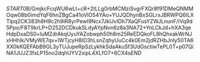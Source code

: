 $START$0B/GmjkcFcqWU6wLt+cR+2tLLg0rbMCMziSvgrFXQr8f91DMeQNMMOqw08b0imdYqF6hnZBgCa41oVlO54YAo+YUJQDhynBxSGLrxJBRWPQ6ILXTlpq2CK383h8H9c2h9iR8yrPewI9Ncx7JklJvIDh7XaQFusYZWJLnunF/iVq9d5Ppo/F8T9krLP+D252DCDkukSLdyAYpNvn6z8a3NA72+YnLCkJd+hXA3qeHdpDxaDS0+luMZdrAkqUyuYAZobwph50h8m25ReEDQkoFL8hQhxakWrNJxHHhlk/VMyWE7qv+IWTjcyH8ID3hLsnZqhyUuCc4k0Em2jdRZHbJnIy50TA6XX0kKQEFAbB9GL3yTUJupeRpSzLykhkSdaAkuSf3UdGsctiwTePL0T+p07QiNA1JUJZ3fxLP15no2dqhUYV2xipL4XLfO7+6CX4s$END$